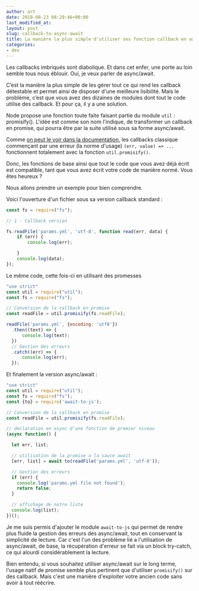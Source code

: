 ```yaml
---
author: art
date: 2018-08-23 08:29:46+00:00
last_modified_at:
layout: post
slug: callback-to-async-await
title: La manière la plus simple d'utiliser ses fonction callback en async/await
categories:
- dev
---
```



Les callbacks imbriqués sont diabolique. Et dans cet enfer, une porte au loin semble tous nous éblouir. Oui, je veux parler de async/await.

C’est la manière la plus simple de les gérer tout ce qui rend les callback détestable et permet ainsi de disposer d'une meilleure lisibilité. Mais le problème, c’est que vous avez des dizaines de modules dont tout le code utilise des callback. Et pour ça, il y a une solution.

Node propose une fonction toute faite faisant partie du module `util` : promisify(). L'idée est comme son nom l'indique, de transformer un callback en promise, qui pourra être par la suite utilisé sous sa forme async/await.

Comme [on peut le voir dans la documentation](https://nodejs.org/dist/latest-v8.x/docs/api/util.html#util_util_promisify_original), les callbacks classique commençant par une erreur (la norme d'usage) `(err, value) => ...` fonctionnent totalement avec la fonction `util.promisify()`.

Donc, les fonctions de base ainsi que tout le code que vous avez déjà écrit est compatible, tant que vous avez écrit votre code de manière normé. Vous êtes heureux ?

Nous allons prendre un exemple pour bien comprendre.

Voici l'ouverture d'un fichier sous sa version callback standard :

```js
const fs = require("fs");

// 1 - Callback version

fs.readFile('params.yml', 'utf-8', function read(err, data) {
    if (err) {
        console.log(err);

    }
    console.log(data);
});


```

Le même code, cette fois-ci en utilisant des promesses

```js
"use strict"
const util = require("util");
const fs = require("fs");

// Conversion de la callback en promise
const readFile = util.promisify(fs.readFile);

readFile('params.yml', {encoding: 'utf8'})
  .then((text) => {
      console.log(text);
  })
  // Gestion des erreurs
  .catch((err) => {
      console.log(err);
  });

```

Et finalement la version async/await :

```js
"use strict"
const util = require("util");
const fs = require("fs");
const {to} = require('await-to-js');

// Conversion de la callback en promise
const readFile = util.promisify(fs.readFile);

// declaration en async d'une fonction de premier niveau
(async function() {

  let err, list;

  // utilisation de la promise a la sauce await
  [err, list] = await to(readFile('params.yml', 'utf-8'));

  // Gestion des erreurs
  if (err) {
    console.log('params.yml file not found');
    return false;
  }

  // affichage de notre liste
  console.log(list);
})();


```

Je me suis permis d'ajouter le module `await-to-js` qui permet de rendre plus fluide la gestion des erreurs des async/await, tout en conservant la simplicité de lecture. Car c'est l'un des problème lié a l'utilisation de async/await, de base, la récupération d'erreur se fait via un block try-catch, ce qui alourdi considérablement la lecture.

Bien entendu, si vous souhaitez utiliser async/await sur le long terme, l'usage natif de promise semble plus pertinent que d'utiliser `promisify()` sur des callback. Mais c'est une manière d'exploiter votre ancien code sans avoir à tout réécrire.
